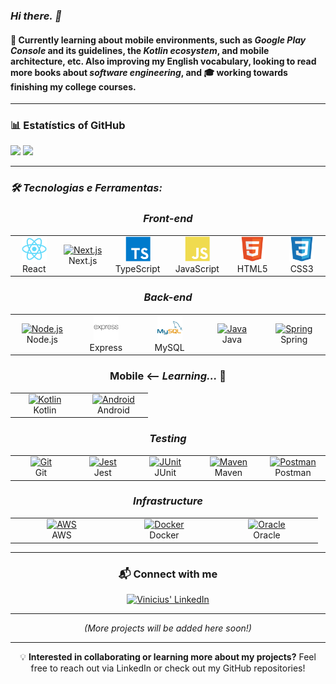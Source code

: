 ### *Hi there. 👋*

#### 📖 **Currently learning** about mobile environments, such as *Google Play Console* and its guidelines, the *Kotlin ecosystem*, and mobile architecture, etc. **Also improving** my English vocabulary, looking to read more books about *software engineering*, and 🎓 working towards finishing my college courses.

---

### 📊 **Estatístics of GitHub**
<div>
<div align="left">
    <img src="https://github-readme-stats-sigma-five.vercel.app/api?username=viniciusciconebarbosa&show_icons=true&theme=merko&include_all_commits=true&count_private=true" style="width: 56%; max-width: 440px; height: auto;">
    <img src="https://github-readme-stats.vercel.app/api/top-langs/?username=viniciusciconebarbosa&layout=compact&hide=html&theme=merko&langs_count=10" style="width: 31%; max-width: 280px; height: auto;">
</div>


---

<div text-align: center; style="display: inline_block"  align="left" >
  <h3><em>🛠️ Tecnologias e Ferramentas:</em></h3>
</div>

<div align="center">
  <h3><em>Front-end</em></h3>
  <div>

<p align="center">
  <table>
    <tr>
     </tr>
      <td align="center" width="96">
        <a href="https://reactjs.org/" target="_blank" rel="noreferrer">
          <img src="https://raw.githubusercontent.com/devicons/devicon/master/icons/react/react-original.svg" alt="React" width="40" height="40" />
        </a>
        <br>React
      </td>
      <td align="center" width="96">
        <a href="https://nextjs.org/" target="_blank" rel="noreferrer">
          <img src="https://upload.vectorlogo.zone/logos/nextjs/images/cf48b8f7-01c5-4564-a4e7-3854b6aea45c.svg" alt="Next.js" width="40" height="40" />
        </a>
        <br>Next.js
      </td>
      <td align="center" width="96">
        <a href="https://www.typescriptlang.org/" target="_blank" rel="noreferrer">
          <img src="https://raw.githubusercontent.com/devicons/devicon/master/icons/typescript/typescript-plain.svg" alt="TypeScript" width="40" height="40" />
        </a>
          <br>TypeScript
      </td>
      <td align="center" width="96">
        <a href="https://developer.mozilla.org/en-US/docs/Web/JavaScript" target="_blank" rel="noreferrer">
          <img src="https://raw.githubusercontent.com/devicons/devicon/master/icons/javascript/javascript-plain.svg" alt="JavaScript" width="40" height="40" />
        </a>
          <br>JavaScript
      </td>
      <td align="center" width="96">
        <a href="https://www.w3.org/html/" target="_blank" rel="noreferrer">
          <img src="https://raw.githubusercontent.com/devicons/devicon/master/icons/html5/html5-original.svg" alt="HTML5" width="40" height="40" />
        </a>
          <br>HTML5
      </td>
      <td align="center" width="96">
        <a href="https://www.w3.org/Style/CSS/" target="_blank" rel="noreferrer">
          <img src="https://raw.githubusercontent.com/devicons/devicon/master/icons/css3/css3-original.svg" alt="CSS3" width="40" height="40" />
        </a>
          <br>CSS3
      </td>
    </tr>
  </table>
</p>

### <em>Back-end</em>
<p align="center">
  <table>
        <tr>
     </tr>
    <tr>
      <td align="center" width="96">
        <a href="https://nodejs.org/" target="_blank" rel="noreferrer">
          <img src="https://cdn.worldvectorlogo.com/logos/nodejs-icon.svg" alt="Node.js" width="40" height="40" />
        </a>
        <br>Node.js
      </td>
      <td align="center" width="96">
        <a href="https://expressjs.com/pt-br/" target="_blank" rel="noreferrer">
          <img src="https://raw.githubusercontent.com/devicons/devicon/master/icons/express/express-original-wordmark.svg" alt="Express" width="40" height="40" />
        </a>
        <br>Express
      </td>
      <td align="center" width="96">
        <a href="https://www.mysql.com/" target="_blank" rel="noreferrer">
          <img src="https://raw.githubusercontent.com/devicons/devicon/master/icons/mysql/mysql-original-wordmark.svg" alt="MySQL" width="40" height="40" />
        </a>
        <br>MySQL
      </td>
      <td align="center" width="96">
        <a href="https://www.java.com/pt-BR/" target="_blank" rel="noreferrer">
          <img src="https://www.vectorlogo.zone/logos/java/java-icon.svg" alt="Java" width="40" height="40" />
        </a>
        <br>Java
      </td>
      <td align="center" width="96">
        <a href="https://spring.io/" target="_blank" rel="noreferrer">
          <img src="https://www.vectorlogo.zone/logos/springio/springio-icon.svg" alt="Spring" width="40" height="40" />
        </a>
        <br>Spring
      </td>
    </tr>
  </table>
</p>

### **Mobile** <— *Learning...* 📱
<p align="center">
  <table>
        <tr>
     </tr>
    <tr>
      <td align="center" width="96">
        <a href="https://kotlinlang.org/" target="_blank" rel="noreferrer">
          <img src="https://www.vectorlogo.zone/logos/kotlinlang/kotlinlang-icon.svg" alt="Kotlin" width="40" height="40" />
        </a>
        <br>Kotlin
      </td>
      <td align="center" width="96">
        <a href="https://developer.android.com/" target="_blank" rel="noreferrer">
          <img src="https://www.vectorlogo.zone/logos/android/android-icon.svg" alt="Android" width="40" height="40" />
        </a>
        <br>Android
      </td>
    </tr>
  </table>
</p>

### <em>Testing</em>
<p align="center">
  <table>
        <tr>
     </tr>
    <tr>
      <td align="center" width="96">
        <a href="https://git-scm.com/" target="_blank" rel="noreferrer">
          <img src="https://www.vectorlogo.zone/logos/git-scm/git-scm-icon.svg" alt="Git" width="40" height="40" />
        </a>
        <br>Git
      </td>
      <td align="center" width="96">
        <a href="https://jestjs.io/" target="_blank" rel="noreferrer">
          <img src="https://www.vectorlogo.zone/logos/jestjsio/jestjsio-icon.svg" alt="Jest" width="40" height="40" />
        </a>
        <br>Jest
      </td>
      <td align="center" width="96">
        <a href="https://junit.org/junit5/" target="_blank" rel="noreferrer">
          <img src="https://icon.icepanel.io/Technology/svg/JUnit.svg" alt="JUnit" width="40" height="40" />
        </a>
        <br>JUnit
      </td>
      <td align="center" width="96">
        <a href="https://maven.apache.org/" target="_blank" rel="noreferrer">
          <img src="https://www.vectorlogo.zone/logos/apache_maven/apache_maven-icon.svg" alt="Maven" width="40" height="40" />
        </a>
        <br>Maven
      </td>
      <td align="center" width="96">
        <a href="https://postman.com/" target="_blank" rel="noreferrer">
          <img src="https://www.vectorlogo.zone/logos/getpostman/getpostman-icon.svg" alt="Postman" width="40" height="40" />
        </a>
        <br>Postman
      </td>
    </tr>
  </table>
</p>

### <em>Infrastructure</em>
<p align="center">
  <table>
    <tr>
    </tr>
    <tr>
      <td align="center" width="150">
        <a href="https://aws.amazon.com/pt/free/" target="_blank" rel="noreferrer">
          <img src="https://www.vectorlogo.zone/logos/amazon_aws/amazon_aws-ar21.svg" alt="AWS" width="80" height="50" />
        </a>
        <br>AWS
      </td>
      <td align="center" width="150">
        <a href="https://www.docker.com/" target="_blank" rel="noreferrer">
          <img src="https://www.vectorlogo.zone/logos/docker/docker-icon.svg" alt="Docker" width="50" height="50" />
        </a>
        <br>Docker
      </td>
      <td align="center" width="150">
        <a href="https://www.oracle.com/" target="_blank" rel="noreferrer">
          <img src="https://www.vectorlogo.zone/logos/oracle/oracle-ar21.svg" alt="Oracle" width="80" height="50" />
        </a>
        <br>Oracle
      </td>
    </tr>
  </table>
</p>











---

### 📬 **Connect with me**
<div style="display: inline-block; text-align: center;">
<a href="https://www.linkedin.com/in/vinicius-cicone-barbosa-8673a9147/" target="_blank" rel="noreferrer">
  <img src="https://www.vectorlogo.zone/logos/linkedin/linkedin-ar21.svg" alt="Vinicius' LinkedIn" width="130" height="50" style="margin: 0 10px;">
</a>
  <!-- Add the link to the Play Store when you publish your apps -->
  <!-- <a href="https://play.google.com/store/apps/developer?id=YourName" target="_blank" rel="noreferrer">
    <img src="https://www.vectorlogo.zone/logos/google_play/google_play-icon.svg" alt="Google Play Store" width="80" height="40" style="margin: 0 10px;">
  </a> -->
</div>

---

 *(More projects will be added here soon!)*


---

💡 **Interested in collaborating or learning more about my projects?** Feel free to reach out via LinkedIn or check out my GitHub repositories!
